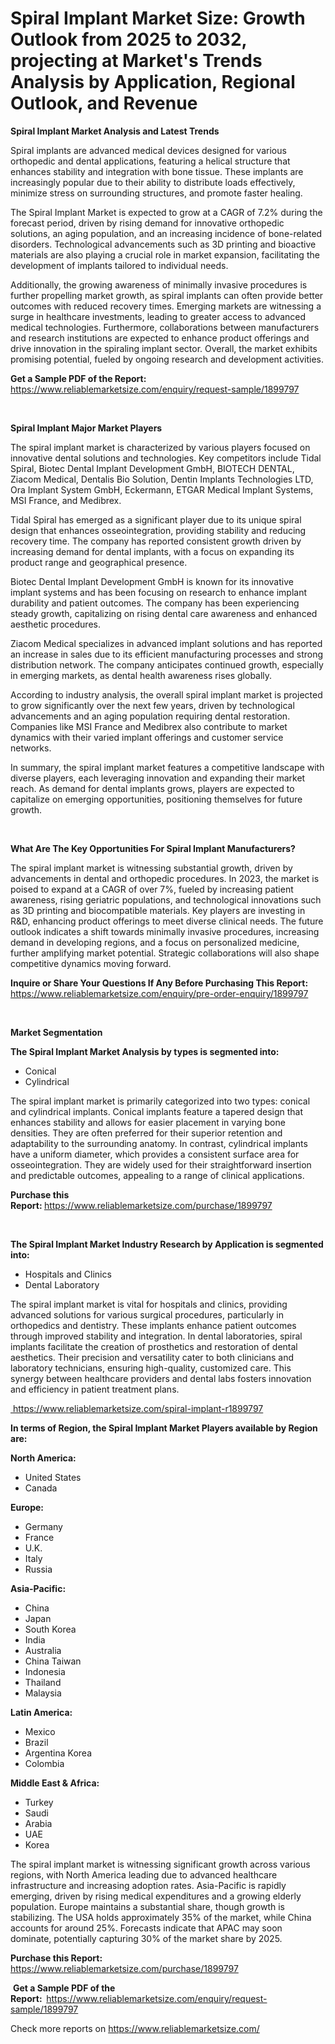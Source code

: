 <p><h1>Spiral Implant Market Size: Growth Outlook from 2025 to 2032, projecting at Market's Trends Analysis by Application, Regional Outlook, and Revenue</h1></p><p><strong>Spiral Implant Market Analysis and Latest Trends</strong></p>
<p><p>Spiral implants are advanced medical devices designed for various orthopedic and dental applications, featuring a helical structure that enhances stability and integration with bone tissue. These implants are increasingly popular due to their ability to distribute loads effectively, minimize stress on surrounding structures, and promote faster healing.</p><p>The Spiral Implant Market is expected to grow at a CAGR of 7.2% during the forecast period, driven by rising demand for innovative orthopedic solutions, an aging population, and an increasing incidence of bone-related disorders. Technological advancements such as 3D printing and bioactive materials are also playing a crucial role in market expansion, facilitating the development of implants tailored to individual needs.</p><p>Additionally, the growing awareness of minimally invasive procedures is further propelling market growth, as spiral implants can often provide better outcomes with reduced recovery times. Emerging markets are witnessing a surge in healthcare investments, leading to greater access to advanced medical technologies. Furthermore, collaborations between manufacturers and research institutions are expected to enhance product offerings and drive innovation in the spiraling implant sector. Overall, the market exhibits promising potential, fueled by ongoing research and development activities.</p></p>
<p><strong>Get a Sample PDF of the Report:&nbsp;</strong> <a href="https://www.reliablemarketsize.com/enquiry/request-sample/1899797?utm_campaign=1197&utm_medium=2&utm_source=Github&utm_content=ia&utm_term=04032025&utm_id=spiral-implant">https://www.reliablemarketsize.com/enquiry/request-sample/1899797</a></p>
<p>&nbsp;</p>
<p><strong>Spiral Implant Major Market Players</strong></p>
<p><p>The spiral implant market is characterized by various players focused on innovative dental solutions and technologies. Key competitors include Tidal Spiral, Biotec Dental Implant Development GmbH, BIOTECH DENTAL, Ziacom Medical, Dentalis Bio Solution, Dentin Implants Technologies LTD, Ora Implant System GmbH, Eckermann, ETGAR Medical Implant Systems, MSI France, and Medibrex. </p><p>Tidal Spiral has emerged as a significant player due to its unique spiral design that enhances osseointegration, providing stability and reducing recovery time. The company has reported consistent growth driven by increasing demand for dental implants, with a focus on expanding its product range and geographical presence.</p><p>Biotec Dental Implant Development GmbH is known for its innovative implant systems and has been focusing on research to enhance implant durability and patient outcomes. The company has been experiencing steady growth, capitalizing on rising dental care awareness and enhanced aesthetic procedures.</p><p>Ziacom Medical specializes in advanced implant solutions and has reported an increase in sales due to its efficient manufacturing processes and strong distribution network. The company anticipates continued growth, especially in emerging markets, as dental health awareness rises globally.</p><p>According to industry analysis, the overall spiral implant market is projected to grow significantly over the next few years, driven by technological advancements and an aging population requiring dental restoration. Companies like MSI France and Medibrex also contribute to market dynamics with their varied implant offerings and customer service networks.</p><p>In summary, the spiral implant market features a competitive landscape with diverse players, each leveraging innovation and expanding their market reach. As demand for dental implants grows, players are expected to capitalize on emerging opportunities, positioning themselves for future growth.</p></p>
<p>&nbsp;</p>
<p><strong>What Are The Key Opportunities For Spiral Implant Manufacturers?</strong></p>
<p><p>The spiral implant market is witnessing substantial growth, driven by advancements in dental and orthopedic procedures. In 2023, the market is poised to expand at a CAGR of over 7%, fueled by increasing patient awareness, rising geriatric populations, and technological innovations such as 3D printing and biocompatible materials. Key players are investing in R&D, enhancing product offerings to meet diverse clinical needs. The future outlook indicates a shift towards minimally invasive procedures, increasing demand in developing regions, and a focus on personalized medicine, further amplifying market potential. Strategic collaborations will also shape competitive dynamics moving forward.</p></p>
<p><strong>Inquire or Share Your Questions If Any Before Purchasing This Report:</strong> <a href="https://www.reliablemarketsize.com/enquiry/pre-order-enquiry/1899797?utm_campaign=1197&utm_medium=2&utm_source=Github&utm_content=ia&utm_term=04032025&utm_id=spiral-implant">https://www.reliablemarketsize.com/enquiry/pre-order-enquiry/1899797</a></p>
<p>&nbsp;</p>
<p><strong>Market Segmentation</strong></p>
<p><strong>The Spiral Implant Market Analysis by types is segmented into:</strong></p>
<p><ul><li>Conical</li><li>Cylindrical</li></ul></p>
<p><p>The spiral implant market is primarily categorized into two types: conical and cylindrical implants. Conical implants feature a tapered design that enhances stability and allows for easier placement in varying bone densities. They are often preferred for their superior retention and adaptability to the surrounding anatomy. In contrast, cylindrical implants have a uniform diameter, which provides a consistent surface area for osseointegration. They are widely used for their straightforward insertion and predictable outcomes, appealing to a range of clinical applications.</p></p>
<p><strong>Purchase this Report:&nbsp;</strong><a href="https://www.reliablemarketsize.com/purchase/1899797?utm_campaign=1197&utm_medium=2&utm_source=Github&utm_content=ia&utm_term=04032025&utm_id=spiral-implant">https://www.reliablemarketsize.com/purchase/1899797</a></p>
<p>&nbsp;</p>
<p><strong>The Spiral Implant Market Industry Research by Application is segmented into:</strong></p>
<p><ul><li>Hospitals and Clinics</li><li>Dental Laboratory</li></ul></p>
<p><p>The spiral implant market is vital for hospitals and clinics, providing advanced solutions for various surgical procedures, particularly in orthopedics and dentistry. These implants enhance patient outcomes through improved stability and integration. In dental laboratories, spiral implants facilitate the creation of prosthetics and restoration of dental aesthetics. Their precision and versatility cater to both clinicians and laboratory technicians, ensuring high-quality, customized care. This synergy between healthcare providers and dental labs fosters innovation and efficiency in patient treatment plans.</p></p>
<p><a href="https://www.reliablemarketsize.com/spiral-implant-r1899797?utm_campaign=1197&utm_medium=2&utm_source=Github&utm_content=ia&utm_term=04032025&utm_id=spiral-implant">&nbsp;https://www.reliablemarketsize.com/spiral-implant-r1899797</a></p>
<p><strong>In terms of Region, the Spiral Implant Market Players available by Region are:</strong></p>
<p>
    <p> <strong> North America: </strong>
        <ul>
            <li>United States</li>
            <li>Canada</li>
        </ul>
        </p> 
    <p> <strong> Europe: </strong>
        <ul>
            <li>Germany</li>
            <li>France</li>
            <li>U.K.</li>
            <li>Italy</li>
            <li>Russia</li>
        </ul>
        </p> 
    <p> <strong> Asia-Pacific: </strong>
        <ul>
            <li>China</li>
            <li>Japan</li>
            <li>South Korea</li>
            <li>India</li>
            <li>Australia</li>
            <li>China Taiwan</li>
            <li>Indonesia</li>
            <li>Thailand</li>
            <li>Malaysia</li>
        </ul>
        </p> 
    <p> <strong> Latin America: </strong>
        <ul>
            <li>Mexico</li>
            <li>Brazil</li>
            <li>Argentina Korea</li>
            <li>Colombia</li>
        </ul>
        </p> 
    <p> <strong> Middle East & Africa: </strong>
        <ul>
            <li>Turkey</li>
            <li>Saudi</li>
            <li>Arabia</li>
            <li>UAE</li>
            <li>Korea</li>
        </ul>
    </p>
    </p>
<p><p>The spiral implant market is witnessing significant growth across various regions, with North America leading due to advanced healthcare infrastructure and increasing adoption rates. Asia-Pacific is rapidly emerging, driven by rising medical expenditures and a growing elderly population. Europe maintains a substantial share, though growth is stabilizing. The USA holds approximately 35% of the market, while China accounts for around 25%. Forecasts indicate that APAC may soon dominate, potentially capturing 30% of the market share by 2025.</p></p>
<p><strong>Purchase this Report: </strong><a href="https://www.reliablemarketsize.com/purchase/1899797?utm_campaign=1197&utm_medium=2&utm_source=Github&utm_content=ia&utm_term=04032025&utm_id=spiral-implant">https://www.reliablemarketsize.com/purchase/1899797</a></p>
<p>&nbsp;<strong>Get a Sample PDF of the Report:&nbsp;&nbsp;</strong><a href="https://www.reliablemarketsize.com/enquiry/request-sample/1899797?utm_campaign=1197&utm_medium=2&utm_source=Github&utm_content=ia&utm_term=04032025&utm_id=spiral-implant">https://www.reliablemarketsize.com/enquiry/request-sample/1899797</a></p>
<p><strong></strong></p>
<p>Check more reports on <a href="https://www.reliablemarketsize.com/?utm_campaign=1197&utm_medium=2&utm_source=Github&utm_content=ia&utm_term=04032025&utm_id=spiral-implant">https://www.reliablemarketsize.com/</a></p>